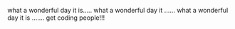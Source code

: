 what a wonderful day it is..... what a wonderful day it ...... what a wonderful day it is ....... get coding people!!!
